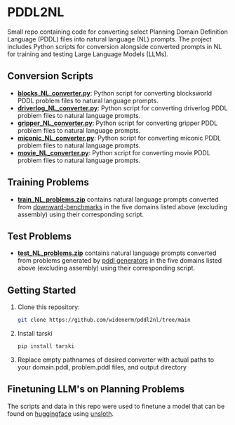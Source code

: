 # PDDL2NL

Small repo containing code for converting select Planning Domain Definition Language (PDDL) files into natural language (NL) prompts. The project includes Python scripts for conversion alongside converted prompts in NL for training and testing Large Language Models (LLMs).

## Conversion Scripts
- [**blocks_NL_converter.py**](https://github.com/widenerm/pddl2nl/blob/main/blocks_NL_converter.py): Python script for converting blocksworld PDDL problem files to natural language prompts.
- [**driverlog_NL_converter.py**](https://github.com/widenerm/pddl2nl/blob/main/driverlog_NL_converter.py): Python script for converting driverlog PDDL problem files to natural language prompts.
- [**gripper_NL_converter.py**](https://github.com/widenerm/pddl2nl/blob/main/gripper_NL_converter.py): Python script for converting gripper PDDL problem files to natural language prompts.
- [**miconic_NL_converter.py**](https://github.com/widenerm/pddl2nl/blob/main/miconic_NL_converter.py): Python script for converting miconic PDDL problem files to natural language prompts.
- [**movie_NL_converter.py**](https://github.com/widenerm/pddl2nl/blob/main/movie_NL_converter.py): Python script for converting movie PDDL problem files to natural language prompts.

## Training Problems
- [**train_NL_problems.zip**](https://github.com/widenerm/pddl2nl/blob/main/train_NL_problems.zip) contains natural language prompts converted from [downward-benchmarks](https://github.com/aibasel/downward-benchmarks/tree/master) in the five domains listed above (excluding assembly) using their corresponding script.

## Test Problems
- [**test_NL_problems.zip**](https://github.com/widenerm/pddl2nl/blob/main/test_NL_problems.zip) contains natural language prompts converted from problems generated by [pddl generators](https://github.com/AI-Planning/pddl-generators) in the five domains listed above (excluding assembly) using their corresponding script.

## Getting Started

1. Clone this repository:
   ```bash
   git clone https://github.com/widenerm/pddl2nl/tree/main
2. Install tarski
   ```bash
   pip install tarski
4. Replace empty pathnames of desired converter with actual paths to your domain.pddl, problem.pddl files, and output directory

## Finetuning LLM's on Planning Problems
The scripts and data in this repo were used to finetune a model that can be found on [huggingface](https://huggingface.co/XWidener/Phi-3-mini-4k-instruct-plan-NL-finetuned/tree/main) using [unsloth](https://github.com/unslothai/unsloth). 
